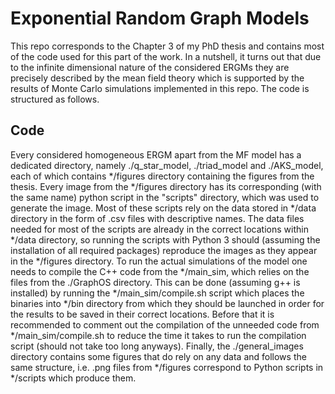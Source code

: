 # Exponential Random Graph Models
This repo corresponds to the Chapter 3 of my PhD thesis and contains most of the code used for this part of the work. In a nutshell, it turns out that due to the infinite dimensional nature of the considered ERGMs they are precisely described by the mean field theory which is supported by the results of Monte Carlo simulations implemented in this repo. The code is structured as follows.

## Code
Every considered homogeneous ERGM apart from the MF model has a dedicated directory, namely ./q_star_model, ./triad_model and ./AKS_model, each of which contains */figures directory containing the figures from the thesis. Every image from the */figures directory has its corresponding (with the same name) python script in the "scripts" directory, which was used to generate the image. Most of these scripts rely on the data stored in */data directory in the form of .csv files with descriptive names. The data files needed for most of the scripts are already in the correct locations within */data directory, so running the scripts with Python 3 should (assuming the installation of all required packages) reproduce the images as they appear in the */figures directory. To run the actual simulations of the model one needs to compile the C++ code from the */main_sim, which relies on the files from the ./GraphOS directory. This can be done (assuming g++ is installed) by running the */main_sim/compile.sh script which places the binaries into */bin directory from which they should be launched in order for the results to be saved in their correct locations. Before that it is recommended to comment out the compilation of the unneeded code from */main_sim/compile.sh to reduce the time it takes to run the compilation script (should not take too long anyways). Finally, the ./general_images directory contains some figures that do rely on any data and follows the same structure, i.e. .png files from */figures correspond to Python scripts in */scripts which produce them.
